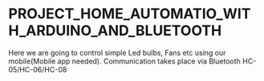 # PROJECT_HOME_AUTOMATIO_WITH_ARDUINO_AND_BLUETOOTH
Here we are going to control simple Led bulbs, Fans etc using our mobile(Mobile app needed). Communication takes place via Bluetooth HC-05/HC-06/HC-08
